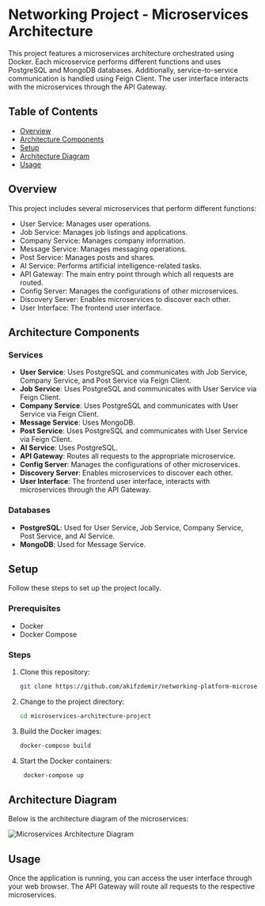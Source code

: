 # Networking Project - Microservices Architecture

This project features a microservices architecture orchestrated using Docker. Each microservice performs different functions and uses PostgreSQL and MongoDB databases. Additionally, service-to-service communication is handled using Feign Client. The user interface interacts with the microservices through the API Gateway.

## Table of Contents

- [Overview](#overview)
- [Architecture Components](#architecture-components)
- [Setup](#setup)
- [Architecture Diagram](#architecture-diagram)
- [Usage](#usage)

## Overview

This project includes several microservices that perform different functions:
- User Service: Manages user operations.
- Job Service: Manages job listings and applications.
- Company Service: Manages company information.
- Message Service: Manages messaging operations.
- Post Service: Manages posts and shares.
- AI Service: Performs artificial intelligence-related tasks.
- API Gateway: The main entry point through which all requests are routed.
- Config Server: Manages the configurations of other microservices.
- Discovery Server: Enables microservices to discover each other.
- User Interface: The frontend user interface.

## Architecture Components

### Services
- **User Service**: Uses PostgreSQL and communicates with Job Service, Company Service, and Post Service via Feign Client.
- **Job Service**: Uses PostgreSQL and communicates with User Service via Feign Client.
- **Company Service**: Uses PostgreSQL and communicates with User Service via Feign Client.
- **Message Service**: Uses MongoDB.
- **Post Service**: Uses PostgreSQL and communicates with User Service via Feign Client.
- **AI Service**: Uses PostgreSQL.
- **API Gateway**: Routes all requests to the appropriate microservice.
- **Config Server**: Manages the configurations of other microservices.
- **Discovery Server**: Enables microservices to discover each other.
- **User Interface**: The frontend user interface, interacts with microservices through the API Gateway.

### Databases
- **PostgreSQL**: Used for User Service, Job Service, Company Service, Post Service, and AI Service.
- **MongoDB**: Used for Message Service.

## Setup

Follow these steps to set up the project locally.

### Prerequisites

- Docker
- Docker Compose

### Steps

1. Clone this repository:
   ```sh
   git clone https://github.com/akifzdemir/networking-platform-microservice.git

2. Change to the project directory:
   ```sh
   cd microservices-architecture-project

3. Build the Docker images:
   ```sh
   docker-compose build

4. Start the Docker containers:
   ```sh
    docker-compose up

## Architecture Diagram

Below is the architecture diagram of the microservices:

![Microservices Architecture Diagram](/diagram.png)

## Usage
Once the application is running, you can access the user interface through your web browser.
The API Gateway will route all requests to the respective microservices.
